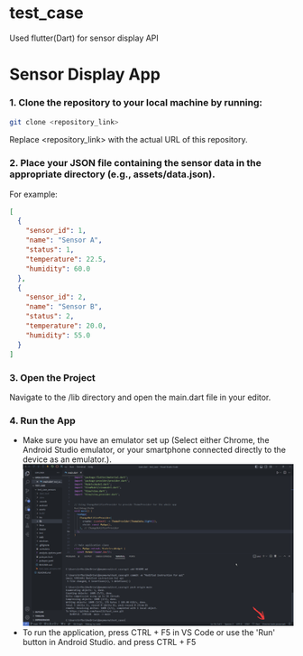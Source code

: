 # test_case
Used flutter(Dart) for sensor display API

# Sensor Display App

### 1. Clone the repository to your local machine by running:

```bash
git clone <repository_link>
```
Replace <repository_link> with the actual URL of this repository.

### 2. Place your JSON file containing the sensor data in the appropriate directory (e.g., assets/data.json).
For example:

```json
[
  {
    "sensor_id": 1,
    "name": "Sensor A",
    "status": 1,
    "temperature": 22.5,
    "humidity": 60.0
  },
  {
    "sensor_id": 2,
    "name": "Sensor B",
    "status": 2,
    "temperature": 20.0,
    "humidity": 55.0
  }
]
```

### 3. Open the Project
Navigate to the /lib directory and open the main.dart file in your editor.

### 4. Run the App
- Make sure you have an emulator set up (Select either Chrome, the Android Studio emulator, or your smartphone connected directly to the device as an emulator.).
![Emulator setting](screenshots\help.png)
- To run the application, press CTRL + F5 in VS Code or use the 'Run' button in Android Studio.
and press CTRL + F5
